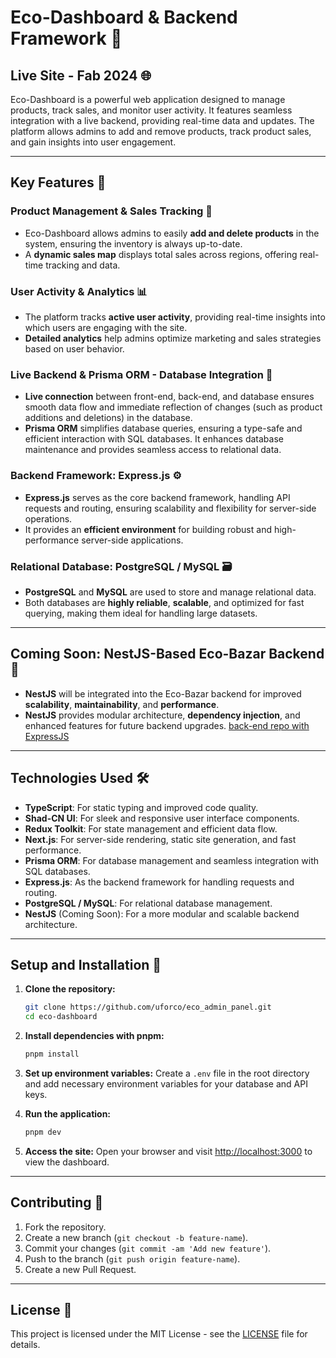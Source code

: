 # Eco-Dashboard & Backend Framework 🌿

## Live Site - Fab 2024 🌐

Eco-Dashboard is a powerful web application designed to manage products, track sales, and monitor user activity. It features seamless integration with a live backend, providing real-time data and updates. The platform allows admins to add and remove products, track product sales, and gain insights into user engagement.

---

## Key Features 🔑

### Product Management & Sales Tracking 🛒
- Eco-Dashboard allows admins to easily **add and delete products** in the system, ensuring the inventory is always up-to-date.
- A **dynamic sales map** displays total sales across regions, offering real-time tracking and data.

### User Activity & Analytics 📊
- The platform tracks **active user activity**, providing real-time insights into which users are engaging with the site.
- **Detailed analytics** help admins optimize marketing and sales strategies based on user behavior.

### Live Backend & Prisma ORM - Database Integration 🔄
- **Live connection** between front-end, back-end, and database ensures smooth data flow and immediate reflection of changes (such as product additions and deletions) in the database.
- **Prisma ORM** simplifies database queries, ensuring a type-safe and efficient interaction with SQL databases. It enhances database maintenance and provides seamless access to relational data.

### Backend Framework: Express.js ⚙️
- **Express.js** serves as the core backend framework, handling API requests and routing, ensuring scalability and flexibility for server-side operations.
- It provides an **efficient environment** for building robust and high-performance server-side applications.

### Relational Database: PostgreSQL / MySQL 🗃️
- **PostgreSQL** and **MySQL** are used to store and manage relational data.
- Both databases are **highly reliable**, **scalable**, and optimized for fast querying, making them ideal for handling large datasets.

---

## Coming Soon: NestJS-Based Eco-Bazar Backend 🚀
- **NestJS** will be integrated into the Eco-Bazar backend for improved **scalability**, **maintainability**, and **performance**.
- **NestJS** provides modular architecture, **dependency injection**, and enhanced features for future backend upgrades. [back-end repo with ExpressJS](https://github.com/uforco/eco_js_server)

---

## Technologies Used 🛠️

- **TypeScript**: For static typing and improved code quality.
- **Shad-CN UI**: For sleek and responsive user interface components.
- **Redux Toolkit**: For state management and efficient data flow.
- **Next.js**: For server-side rendering, static site generation, and fast performance.
- **Prisma ORM**: For database management and seamless integration with SQL databases.
- **Express.js**: As the backend framework for handling requests and routing.
- **PostgreSQL / MySQL**: For relational database management.
- **NestJS** (Coming Soon): For a more modular and scalable backend architecture.

---

## Setup and Installation 📝

1. **Clone the repository:**
    ```bash
    git clone https://github.com/uforco/eco_admin_panel.git
    cd eco-dashboard
    ```

2. **Install dependencies with pnpm:**
    ```bash
    pnpm install
    ```

3. **Set up environment variables:**
    Create a `.env` file in the root directory and add necessary environment variables for your database and API keys.

4. **Run the application:**
    ```bash
    pnpm dev
    ```

5. **Access the site:**
    Open your browser and visit [http://localhost:3000](http://localhost:3000) to view the dashboard.

---

## Contributing 🤝

1. Fork the repository.
2. Create a new branch (`git checkout -b feature-name`).
3. Commit your changes (`git commit -am 'Add new feature'`).
4. Push to the branch (`git push origin feature-name`).
5. Create a new Pull Request.

---

## License 📜

This project is licensed under the MIT License - see the [LICENSE](LICENSE) file for details.
